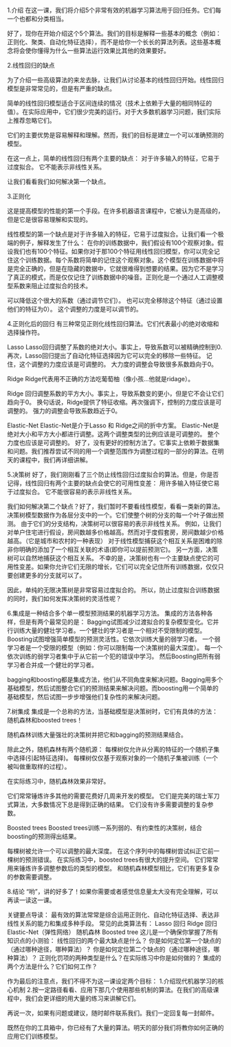 1.介绍
在这一课，我们将介绍5个非常有效的机器学习算法用于回归任务。它们每一个也都和分类相当。

好了，现你在开始介绍这个5个算法。我们的目标是解释一些基本的概念（例如：正则化、聚类、自动化特征选择），而不是给你一个长长的算法列表。这些基本概念将会使你懂得为什么一些算法运行效果比其他的效果要好。

2.线性回归的缺点

为了介绍一些高级算法的来龙去脉，让我们从讨论基本的线性回归开始。线性回归模型是非常常见的，但是有严重的缺点。

简单的线性回归模型适合于区间连续的情况（技术上依赖于大量的相同特征的值）。在实际应用中，它们很少完美的运行。对于大多数机器学习问题，我们实际上推荐忽略它们。

它们的主要优势是容易解释和理解。然而，我们的目标是建立一个可以准确预测的模型。

在这一点上，简单的线性回归有两个主要的缺点：
  对于许多输入的特征，它易于过度拟合。
  它不能表示非线性关系。

让我们看看我们如何解决第一个缺点。

3.正则化

这是提高模型的性能的第一个手段。在许多机器语言课程中，它被认为是高级的，但是它是很容易理解和实现的。

线性模型的第一个缺点是对于许多输入的特征，它易于过度拟合。让我们看一个极端的例子，解释发生了什么：
  在你的训练数据中，我们假设有100个观察对象。假设我们也有100个特征。如果你对于那100个特征用线性回归模型，你可以完全记住这个训练数据。每个系数将简单的记住这个观察对象。这个模型在训练数据中将是完全正确的，但是在隐藏的数据中，它就很难得到想要的结果。因为它不是学习了真正的模式，而是仅仅记住了训练数据中的噪音。正则化是一个通过人工调整模型系数来阻止过度拟合的技术。
  
  可以降低这个很大的系数（通过调节它们）。
  也可以完全移除这个特征（通过设置他们的特征为0）。
  这个调整的力度是可以调节的。

4.正则化后的回归
有三种常见正则化线性回归算法。它们代表最小的绝对收缩和选择操作符。

Lasso
Lasso回归调整了系数的绝对大小。事实上，导致系数可以被精确控制到0.
再次，Lasso回归提出了自动化特征选择因为它可以完全的移除一些特征。
记住，这个调整的力度应该是可调整的。
大力度的调整会导致很多系数趋向于0。

Ridge
Ridge代表用不正确的方法吃葡萄柚（像小孩...他就是ridage）。

Ridge 回归调整系数的平方大小。事实上，导致系数变的更小，但是它不会让它们趋向于0。
换句话说，Ridge提供了特征收缩。再次强调下，控制的力度应该是可调整的。
强力的调整会导致系数趋近于0。

Elastic-Net
Elastic-Net是介于Lasso 和 Ridge之间的折中方案。
Elastic-Net是绝对大小和平方大小都进行调整。这两个调整类型的比例应该是可调整的。
整个力度也应该是可调整的。
好了，没有更好的控制方法了。它事实上依赖于数据集和问题。我们推荐尝试不同的用一个调整范围作为调整过程的一部分的算法。在明天的课程中，我们再详细讲解。

5.决策树
好了，我们刚刚看了三个防止线性回归过度拟合的算法。但是，你是否记得，线性回归有两个主要的缺点会使它的可用性变差：
  用许多输入特征使它易于过度拟合。
  它不能很容易的表示非线性关系。
  
我们如何解决第二个缺点？好了，我们暂时不要看线性模型，看看一类新的算法。
决策树模型数据作为各层分支中的一个。它们使整个树的分支的每一个叶子做出预测。
由于它们的分支结构，决策树可以很容易的表示非线性关系。
例如，让我们对单户住宅进行假设，房间数越多价格越高。然而对于度假套房，房间数越少价格越高。（它是城市和农村的一种表现）
对于线性模型捕获这个相互关系是困难的除非你明确的添加了一个相互关联的术语(即你可以提前预测它)。
另一方面，决策树可以自然地捕获这个相互关系。
不幸的是，决策树也有一个主要缺点使它的可用性变差。如果你允许它们无限的增长，它们可以完全记住所有训练数据，仅仅只要创建更多的分支就可以了。

因此，单纯的无限决策树是非常容易过度拟合的。
所以，防止过度拟合训练数据的同时，我们如何发挥决策树的灵活性呢？

6.集成是一种结合多个单一模型预测结果的机器学习方法。
集成的方法各种各样，但是有两个最常见的是：
Bagging试图减少过渡拟合的复杂模型变化。它并行训练大量的健壮学习者。一个健壮的学习者是一个相对不受限制的模型。
Boosting试图增强简单模型的预测灵活性。它依次训练大量的弱学习者。
一个弱学习者是一个受限的模型（例如：你可以限制每一个决策树的最大深度）。
每一个依次训练的弱学习者集中于从它前一个犯的错误中学习。
然后Boosting把所有弱学习者合并成一个健壮的学习者。

bagging和boosting都是集成方法，他们从不同角度来解决问题。Bagging用多个基础模型，然后试图整合它们的预测结果来解决问题。而boosting用一个简单的基础模型，然后试图一步步增强他们复杂性的来解决问题。

7.树集成
集成是一个总称的方法，当基础模型是决策树时，它们有具体的方法：随机森林和boosted trees！

随机森林训练大量强壮的决策树并把它和bagging的预测结果结合。

除此之外，随机森林有两个随机源：
每棵树仅允许从分离的特征的一个随机子集中选择(引起特征选择)。
每棵树仅仅基于观察对象的一个随机子集被训练（一个被叫做重取样的过程）。

在实际练习中，随机森林效果非常好。

它们常常锤炼许多其他的需要花费好几周来开发的模型。
它们是完美的瑞士军刀式算法，大多数情况下总是得到正确的结果。
它们没有许多需要调整的复杂参数。

Boosted trees
Boosted trees训练一系列弱的、有约束性的决策树，结合boosting的预测得出结果。

每棵树被允许一个可以调整的最大深度。
在这个序列中的每棵树尝试纠正它前一棵树的预测错误。
在实际练习中，boosted trees有很大的提升空间。
它们常常用来锤炼许多调整参数后的类型的模型。
和随机森林模型相比，它们有更多复杂的参数需要调整。

8.结论
“哟”，讲的好多了！如果你需要或者感觉信息量太大没有完全理解，可以再读一读这一课。

关键要点导读：
  最有效的算法常常是综合运用正则化、自动化特征选择、表达非线性关系的能力和集成多种手段。
  常见的此类算法有：
    Lasso 回归
    Ridge 回归
    Elastic-Net（弹性网络）
    随机森林
    Boosted tree
  这儿是一个确保你掌握了所有知识点的小测验：
  线性回归的两个最大缺点是什么？
  你是如何定位第一个缺点的（通过哪种途径，哪种算法）？
  你是如何定位第二个缺点的（通过哪种途径，哪种算法）？
  正则化罚项的两种类型是什么？在实际练习中你是如何做的？
  集成的两个方法是什么？它们如何工作？

作为最后的注意点，我们不得不为这一课设定两个目标：
1.介绍现代机器学习的核心机制
2.按一定路径看看、应用下那几个使用那些机制的算法。在我们的高级课程中，我们会更详细的用大量的练习来讲解它们。

再说一次，如果有问题或建议，随时邮件联系我们。我们一定回复每一封邮件。

既然在你的工具箱中，你已经有了大量的算法。明天的部分我们将教你如何正确的应用它们训练模型。

